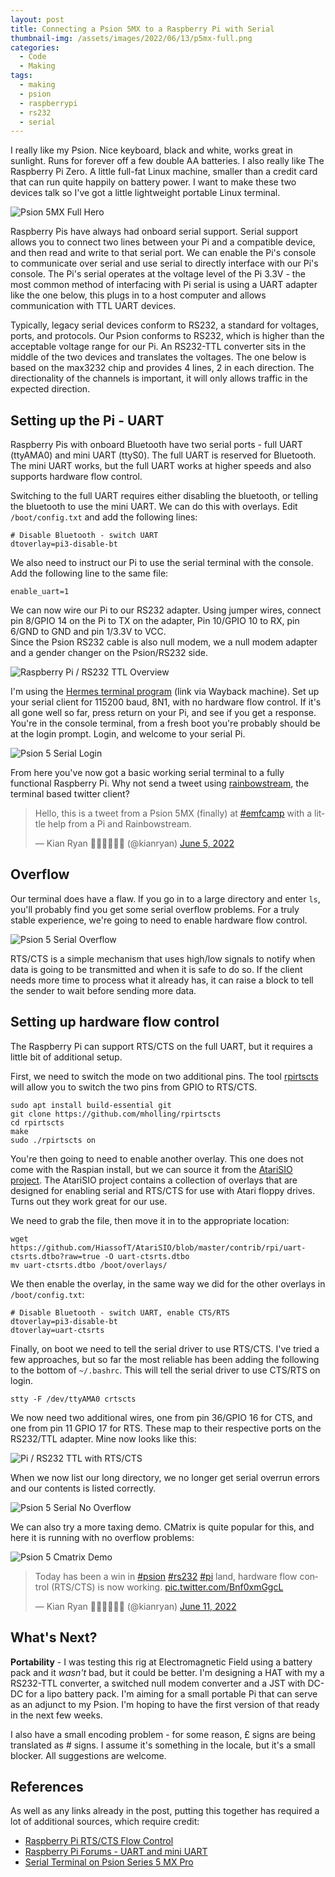 ```yaml
---
layout: post
title: Connecting a Psion 5MX to a Raspberry Pi with Serial
thumbnail-img: /assets/images/2022/06/13/p5mx-full.png
categories:
  - Code
  - Making
tags: 
  - making
  - psion
  - raspberrypi
  - rs232
  - serial
---
```


I really like my Psion.  Nice keyboard, black and white, works great 
in sunlight.  Runs for forever off a few double AA batteries.  I also really like 
The Raspberry Pi Zero.  A little full-fat Linux machine, smaller than a credit card that can run 
quite happily on battery power.  I want to make these two devices talk so I've 
got a little lightweight portable Linux terminal.

![Psion 5MX Full Hero](/assets/images/2022/06/13/p5mx-full.png)

Raspberry Pis have always had onboard serial support.  Serial support allows you 
to connect two lines between your Pi and a compatible device, and then read and write
to that serial port.  We can enable the Pi's console to communicate over serial and 
use serial to directly interface with our Pi's console.  The Pi's serial operates at the 
voltage level of the Pi 3.3V - the most common method of interfacing with Pi serial 
is using a UART adapter like the one below, this plugs in to a host computer and 
allows communication with TTL UART devices.

Typically, legacy serial devices conform to RS232, a standard for voltages, 
ports, and protocols.  Our Psion conforms to RS232, which is higher than the 
acceptable voltage range for our Pi.  An RS232-TTL converter sits in the middle 
of the two devices and translates the voltages.  The one below is based on the 
max3232 chip and provides 4 lines, 2 in each direction.  The directionality of 
the channels is important, it will only allows traffic in the expected direction.

## Setting up the Pi - UART

Raspberry Pis with onboard Bluetooth have two serial ports - full UART (ttyAMA0) and 
mini UART (ttyS0).  The full UART is reserved for Bluetooth.  The mini UART works, 
but the full UART works at higher speeds and also supports hardware flow control.

Switching to the full UART requires either disabling the bluetooth, or telling 
the bluetooth to use the mini UART.  We can do this with overlays.  Edit 
`/boot/config.txt` and add the following lines:

```
# Disable Bluetooth - switch UART
dtoverlay=pi3-disable-bt
```

We also need to instruct our Pi to use the serial terminal with the console. 
Add the following line to the same file:

```
enable_uart=1
```

We can now wire our Pi to our RS232 adapter.  Using jumper wires, connect pin 8/GPIO 14 
on the Pi to TX on the adapter, Pin 10/GPIO 10 to RX, pin 6/GND to GND and pin 1/3.3V to VCC.  
Since the Psion RS232 cable is also null modem, we a null modem adapter 
and a gender changer on the Psion/RS232 side.

![Raspberry Pi / RS232 TTL Overview](/assets/images/2022/06/13/p5mx-board-overview.jpg)

I'm using the [Hermes terminal program](https://web.archive.org/web/20070629220110/http:/www.iota.demon.co.uk/psion/hermes/hermes.html) (link via Wayback machine). 
Set up your serial client for 115200 baud, 8N1, with no hardware flow control.  If 
it's all gone well so far, press return on your Pi, and see if you get a response.  
You're in the console terminal, from a fresh boot you're probably should be at the 
login prompt.  Login, and welcome to your serial Pi.

![Psion 5 Serial Login](/assets/images/2022/06/13/p5mx-txrx.gif)

From here you've now got a basic working serial terminal to a fully functional 
Raspberry Pi.  Why not send a tweet using 
[rainbowstream](https://github.com/orakaro/rainbowstream), the terminal based twitter client?

<blockquote class="twitter-tweet"><p lang="en" dir="ltr">Hello, this is a tweet from a Psion 5MX (finally) at <a href="https://twitter.com/hashtag/emfcamp?src=hash&amp;ref_src=twsrc%5Etfw">#emfcamp</a> with a little help from a Pi and Rainbowstream.</p>&mdash; Kian Ryan 💉💉💉🐙🏳️‍🌈 (@kianryan) <a href="https://twitter.com/kianryan/status/1533385730118012930?ref_src=twsrc%5Etfw">June 5, 2022</a></blockquote> <script async src="https://platform.twitter.com/widgets.js" charset="utf-8"></script>

## Overflow

Our terminal does have a flaw.  If you go in to a large directory 
and enter `ls`, you'll probably find you get some serial overflow problems.  For a 
truly stable experience, we're going to need to enable hardware flow control.

![Psion 5 Serial Overflow](/assets/images/2022/06/13/p5mx-overrun.gif)

RTS/CTS is a simple mechanism that uses high/low signals to notify when data is 
going to be transmitted and when it is safe to do so.  If the client needs more 
time to process what it already has, it can raise a block to tell the sender to 
wait before sending more data.

## Setting up hardware flow control

The Raspberry Pi can support RTS/CTS on the full UART, but it requires a 
little bit of additional setup.

First, we need to switch the mode on two additional pins.  The tool [rpirtscts](https://github.com/mholling/rpirtscts) 
will allow you to switch the two pins from GPIO to RTS/CTS.

```
sudo apt install build-essential git
git clone https://github.com/mholling/rpirtscts 
cd rpirtscts
make
sudo ./rpirtscts on
```

You're then going to need to enable another overlay.  This one does not come with 
the Raspian install, but we can source it from the [AtariSIO project](https://github.com/HiassofT/AtariSIO). 
The AtariSIO project contains a collection of overlays that are designed for enabling 
serial and RTS/CTS for use with Atari floppy drives. Turns out they work great for our use.

We need to grab the file, then move it in to the appropriate location:

```
wget https://github.com/HiassofT/AtariSIO/blob/master/contrib/rpi/uart-ctsrts.dtbo?raw=true -O uart-ctsrts.dtbo
mv uart-ctsrts.dtbo /boot/overlays/
```

We then enable the overlay, in the same way we did for the other overlays in `/boot/config.txt`:

```
# Disable Bluetooth - switch UART, enable CTS/RTS
dtoverlay=pi3-disable-bt
dtoverlay=uart-ctsrts
```

Finally, on boot we need to tell the serial driver to use RTS/CTS.  I've tried a few approaches, 
but so far the most reliable has been adding the following to the bottom of `~/.bashrc`.  This 
will tell the serial driver to use CTS/RTS on login.

```
stty -F /dev/ttyAMA0 crtscts  
```

We now need two additional wires, one from pin 36/GPIO 16 for CTS, and one from pin 11 GPIO 17 for RTS. 
These map to their respective ports on the RS232/TTL adapter.  Mine now looks like this:

![Pi / RS232 TTL with RTS/CTS](/assets/images/2022/06/13/p5mx-board-flow.jpg)

When we now list our long directory, we no longer get serial overrun errors and our contents is listed 
correctly.

![Psion 5 Serial No Overflow](/assets/images/2022/06/13/p5mx-no-overrun.gif)

We can also try a more taxing demo.  CMatrix is quite popular for this, and here it 
is running with no overflow problems:

![Psion 5 Cmatrix Demo](/assets/images/2022/06/13/p5mx-cmatrix.gif)

<blockquote class="twitter-tweet"><p lang="en" dir="ltr">Today has been a win in <a href="https://twitter.com/hashtag/psion?src=hash&amp;ref_src=twsrc%5Etfw">#psion</a> <a href="https://twitter.com/hashtag/rs232?src=hash&amp;ref_src=twsrc%5Etfw">#rs232</a> <a href="https://twitter.com/hashtag/pi?src=hash&amp;ref_src=twsrc%5Etfw">#pi</a> land, hardware flow control (RTS/CTS) is now working. <a href="https://t.co/Bnf0xmGgcL">pic.twitter.com/Bnf0xmGgcL</a></p>&mdash; Kian Ryan 💉💉💉🐙🏳️‍🌈 (@kianryan) <a href="https://twitter.com/kianryan/status/1535714215914266630?ref_src=twsrc%5Etfw">June 11, 2022</a></blockquote> <script async src="https://platform.twitter.com/widgets.js" charset="utf-8"></script>

## What's Next?

__Portability__ - I was testing this rig at Electromagnetic Field using a battery pack 
and it _wasn't_ bad, but it could be better.  I'm designing a HAT with my a RS232-TTL 
converter, a switched null modem converter and a JST with DC-DC for a lipo battery pack. 
I'm aiming for a small portable Pi that can serve as an adjunct to my Psion.  I'm 
hoping to have the first version of that ready in the next few weeks.

I also have a small encoding problem - for some reason, £ signs are being translated as # 
signs.  I assume it's something in the locale, but it's a small blocker.  All suggestions 
are welcome.

## References

As well as any links already in the post, putting this together has required a lot of 
additional sources, which require credit:
* [Raspberry Pi RTS/CTS Flow Control](https://ethertubes.com/raspberry-pi-rts-cts-flow-control/)
* [Raspberry Pi Forums - UART and mini UART](https://forums.raspberrypi.com/viewtopic.php?t=217967)
* [Serial Terminal on Psion Series 5 MX Pro](https://retrostuff.org/2019/12/09/serial-terminal-on-psion-serie-5mx-pro/)